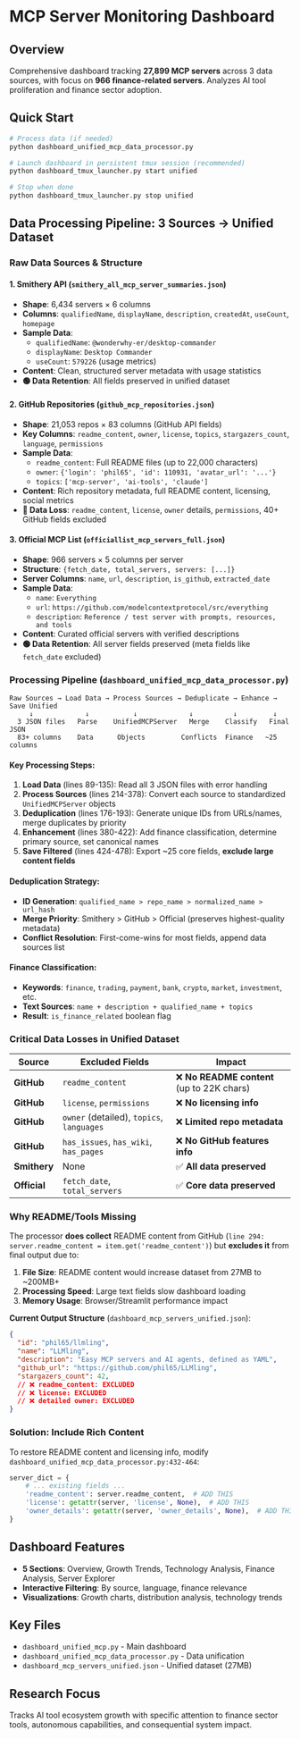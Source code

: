 # MCP Server Monitoring Dashboard

## Overview
Comprehensive dashboard tracking **27,899 MCP servers** across 3 data sources, with focus on **966 finance-related servers**. Analyzes AI tool proliferation and finance sector adoption.

## Quick Start
```bash
# Process data (if needed)
python dashboard_unified_mcp_data_processor.py

# Launch dashboard in persistent tmux session (recommended)
python dashboard_tmux_launcher.py start unified

# Stop when done
python dashboard_tmux_launcher.py stop unified
```

## Data Processing Pipeline: 3 Sources → Unified Dataset

### Raw Data Sources & Structure

#### 1. **Smithery API** (`smithery_all_mcp_server_summaries.json`)
- **Shape**: 6,434 servers × 6 columns
- **Columns**: `qualifiedName`, `displayName`, `description`, `createdAt`, `useCount`, `homepage`  
- **Sample Data**:
  - `qualifiedName`: `@wonderwhy-er/desktop-commander`
  - `displayName`: `Desktop Commander`
  - `useCount`: `579226` (usage metrics)
- **Content**: Clean, structured server metadata with usage statistics
- **🟢 Data Retention**: All fields preserved in unified dataset

#### 2. **GitHub Repositories** (`github_mcp_repositories.json`)
- **Shape**: 21,053 repos × 83 columns (GitHub API fields)
- **Key Columns**: `readme_content`, `owner`, `license`, `topics`, `stargazers_count`, `language`, `permissions`
- **Sample Data**:
  - `readme_content`: Full README files (up to 22,000 characters)
  - `owner`: `{'login': 'phil65', 'id': 110931, 'avatar_url': '...'}`  
  - `topics`: `['mcp-server', 'ai-tools', 'claude']`
- **Content**: Rich repository metadata, full README content, licensing, social metrics
- **🔴 Data Loss**: `readme_content`, `license`, `owner` details, `permissions`, 40+ GitHub fields excluded

#### 3. **Official MCP List** (`officiallist_mcp_servers_full.json`)
- **Shape**: 966 servers × 5 columns per server
- **Structure**: `{fetch_date, total_servers, servers: [...]}`
- **Server Columns**: `name`, `url`, `description`, `is_github`, `extracted_date`
- **Sample Data**:
  - `name`: `Everything`
  - `url`: `https://github.com/modelcontextprotocol/src/everything`
  - `description`: `Reference / test server with prompts, resources, and tools`
- **Content**: Curated official servers with verified descriptions
- **🟢 Data Retention**: All server fields preserved (meta fields like `fetch_date` excluded)

### Processing Pipeline (`dashboard_unified_mcp_data_processor.py`)

```
Raw Sources → Load Data → Process Sources → Deduplicate → Enhance → Save Unified
     ↓             ↓           ↓             ↓          ↓         ↓
  3 JSON files   Parse    UnifiedMCPServer   Merge    Classify   Final JSON
  83+ columns    Data      Objects         Conflicts  Finance   ~25 columns
```

#### **Key Processing Steps**:

1. **Load Data** (lines 89-135): Read all 3 JSON files with error handling
2. **Process Sources** (lines 214-378): Convert each source to standardized `UnifiedMCPServer` objects
3. **Deduplication** (lines 176-193): Generate unique IDs from URLs/names, merge duplicates by priority
4. **Enhancement** (lines 380-422): Add finance classification, determine primary source, set canonical names
5. **Save Filtered** (lines 424-478): Export ~25 core fields, **exclude large content fields**

#### **Deduplication Strategy**:
- **ID Generation**: `qualified_name > repo_name > normalized_name > url_hash`  
- **Merge Priority**: Smithery > GitHub > Official (preserves highest-quality metadata)
- **Conflict Resolution**: First-come-wins for most fields, append data sources list

#### **Finance Classification**:
- **Keywords**: `finance`, `trading`, `payment`, `bank`, `crypto`, `market`, `investment`, etc.
- **Text Sources**: `name + description + qualified_name + topics`
- **Result**: `is_finance_related` boolean flag

### **Critical Data Losses in Unified Dataset**

| Source | **Excluded Fields** | **Impact** |
|--------|-------------------|-----------|
| **GitHub** | `readme_content` | ❌ **No README content** (up to 22K chars) |
| **GitHub** | `license`, `permissions` | ❌ **No licensing info** |  
| **GitHub** | `owner` (detailed), `topics`, `languages` | ❌ **Limited repo metadata** |
| **GitHub** | `has_issues`, `has_wiki`, `has_pages` | ❌ **No GitHub features info** |
| **Smithery** | None | ✅ **All data preserved** |
| **Official** | `fetch_date`, `total_servers` | ✅ **Core data preserved** |

### **Why README/Tools Missing**

The processor **does collect** README content from GitHub (`line 294: server.readme_content = item.get('readme_content')`) but **excludes it** from final output due to:

1. **File Size**: README content would increase dataset from 27MB to ~200MB+
2. **Processing Speed**: Large text fields slow dashboard loading  
3. **Memory Usage**: Browser/Streamlit performance impact

**Current Output Structure** (`dashboard_mcp_servers_unified.json`):
```json
{
  "id": "phil65/llmling", 
  "name": "LLMling",
  "description": "Easy MCP servers and AI agents, defined as YAML",
  "github_url": "https://github.com/phil65/LLMling",
  "stargazers_count": 42,
  // ❌ readme_content: EXCLUDED
  // ❌ license: EXCLUDED  
  // ❌ detailed owner: EXCLUDED
}
```

### **Solution: Include Rich Content**

To restore README content and licensing info, modify `dashboard_unified_mcp_data_processor.py:432-464`:

```python
server_dict = {
    # ... existing fields ...
    'readme_content': server.readme_content,  # ADD THIS
    'license': getattr(server, 'license', None),  # ADD THIS
    'owner_details': getattr(server, 'owner_details', None),  # ADD THIS
}
```

## Dashboard Features
- **5 Sections**: Overview, Growth Trends, Technology Analysis, Finance Analysis, Server Explorer
- **Interactive Filtering**: By source, language, finance relevance
- **Visualizations**: Growth charts, distribution analysis, technology trends

## Key Files
- `dashboard_unified_mcp.py` - Main dashboard
- `dashboard_unified_mcp_data_processor.py` - Data unification
- `dashboard_mcp_servers_unified.json` - Unified dataset (27MB)

## Research Focus
Tracks AI tool ecosystem growth with specific attention to finance sector tools, autonomous capabilities, and consequential system impact.